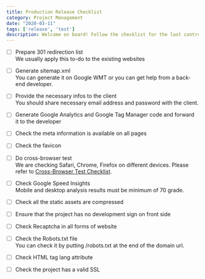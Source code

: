```yaml
---
title: Production Release Checklist
category: Project Management
date: "2020-03-11"
tags: ['release', 'test']
description: Welcome on board! Follow the checklist for the last controls before countdown to go live your project. 🚀
---
```


- [ ] Prepare 301 redirection list  
We usually apply this to-do to the existing websites  

- [ ] Generate sitemap.xml  
You can generate it on Google WMT or you can get help from a back-end developer.  

- [ ] Provide the necessary infos to the client  
You should share necessary email address and password with the client.  

- [ ] Generate Google Analytics and Google Tag Manager code and forward it to the developer  

- [ ] Check the meta information is available on all pages  

- [ ] Check the favicon

- [ ] Do cross-browser test  
We are checking Safari, Chrome, Firefox on different devices. Please refer to [Cross-Browser Test Checklist](https://checklist.atolye15.com/checklist/cross-browser-test).  

- [ ] Check Google Speed Insights  
Mobile and desktop analysis results must be minimum of 70 grade.  

- [ ] Check all the static assets are compressed   

- [ ] Ensure that the project has no development sign on front side     

- [ ] Check Recaptcha in all forms of website  

- [ ] Check the Robots.txt file  
You can check it by putting /robots.txt at the end of the domain url.  

- [ ] Check HTML tag lang attribute

- [ ] Check the project has a valid SSL  
